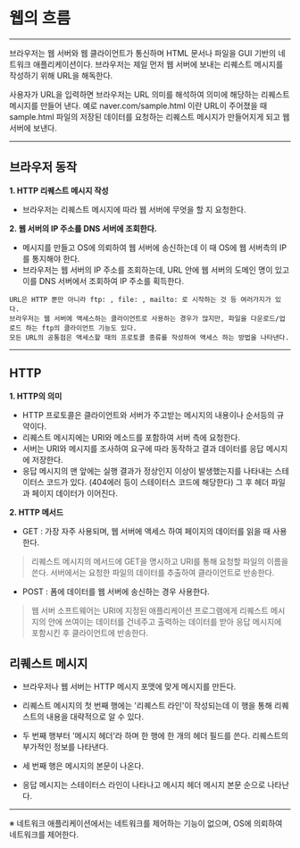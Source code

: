 # 웹의 흐름
***

브라우저는 웹 서버와 웹 클라이언트가 통신하며 HTML 문서나 파일을 GUI 기반의 네트워크 애플리케이션이다.
브라우저는 제일 먼저 웹 서버에 보내는 리퀘스트 메시지를 작성하기 위해 URL을 해독한다.

사용자가 URL을 입력하면 브라우저는 URL 의미를 해석하여 의미에 해당하는 리퀘스트 메시지를 만들어 낸다.
예로 naver.com/sample.html 이란 URL이 주어졌을 때 sample.html 파일의 저장된 데이터를 요청하는 리퀘스트 메시지가 만들어지게 되고 웹 서버에 보낸다.

***

## 브라우저 동작

__1. HTTP 리퀘스트 메시지 작성__
- 브라우저는 리퀘스트 메시지에 따라 웹 서버에 무엇을 할 지 요청한다.

__2. 웹 서버의 IP 주소를 DNS 서버에 조회한다.__
- 메시지를 만들고 OS에 의뢰하여 웹 서버에 송신하는데 이 때 OS에 웹 서버측의 IP를 통지해야 한다.
- 브라우저는 웹 서버의 IP 주소를 조회하는데, URL 안에 웹 서버의 도메인 명이 있고 이를 DNS 서버에서 조회하여 IP 주소를 획득한다.

```
URL은 HTTP 뿐만 아니라 ftp: , file: , mailto: 로 시작하는 것 등 여러가지가 있다.
브라우저는 웹 서버에 액세스하는 클라이언트로 사용하는 경우가 많지만, 파일을 다운로드/업로드 하는 ftp의 클라이언트 기능도 있다.
모든 URL의 공통점은 액세스할 때의 프로토콜 종류를 작성하여 액세스 하는 방법을 나타낸다.
```

***

## HTTP

__1. HTTP의 의미__
- HTTP 프로토콜은 클라이언트와 서버가 주고받는 메시지의 내용이나 순서등의 규약이다.
- 리퀘스트 메시지에는 URI와 메소드를 포함하여 서버 측에 요청한다.
- 서버는 URI와 메시지를 조사하여 요구에 따라 동작하고 결과 데이터를 응답 메시지에 저장한다.
- 응답 메시지의 맨 앞에는 실행 결과가 정상인지 이상이 발생했는지를 나타내는 스테이터스 코드가 있다. (404에러 등이 스테이터스 코드에 해당한다) 그 후 헤더 파일과 페이지 데이터가 이어진다.

__2. HTTP 메서드__
- GET : 가장 자주 사용되며, 웹 서버에 액세스 하여 페이지의 데이터를 읽을 때 사용한다.
> 리퀘스트 메시지의 메서드에 GET을 명시하고 URI를 통해 요청할 파일의 이름을 쓴다.
> 서버에서는 요청한 파일의 데이터를 추출하여 클라이언트로 반송한다.

- POST : 폼에 데이터를 웹 서버에 송신하는 경우 사용한다.
> 웹 서버 소프트웨어는 URI에 지정된 애플리케이션 프로그램에게 리퀘스트 메시지의 안에 쓰여이는 데이터를 건네주고 출력하는 데이터를 받아 응답 메시지에 포함시킨 후 클라이언트에 반송한다.

## 리퀘스트 메시지

- 브라우저나 웹 서버는 HTTP 메시지 포맷에 맞게 메시지를 만든다.
- 리퀘스트 메시지의 첫 번째 행에는 '리퀘스트 라인'이 작성되는데 이 행을 통해 리퀘스트의 내용을 대략적으로 알 수 있다.
- 두 번째 행부터 '메시지 헤더'라 하며 한 행에 한 개의 헤더 필드를 쓴다. 리퀘스트의 부가적인 정보를 나타낸다.
- 세 번째 행은 메시지의 본문이 나온다.

- 응답 메시지는 스테이터스 라인이 나타나고 메시지 헤더 메시지 본문 순으로 나타난다.

***
※ 네트워크 애플리케이션에서는 네트워크를 제어하는 기능이 없으며, OS에 의뢰하여 네트워크를 제어한다.
